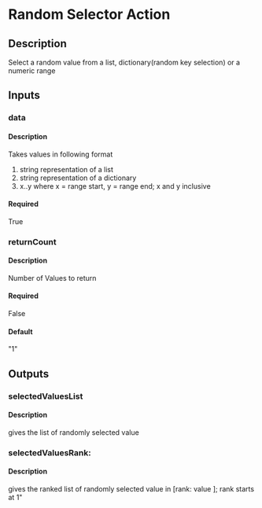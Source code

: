 # Random Selector Action

## Description
Select a random value from a list, dictionary(random key selection) or a numeric range

## Inputs

### data

#### Description

Takes values in following format
1. string representation of a list
2. string representation of a dictionary
3. x..y where x = range start, y = range end; x and y inclusive

#### Required
True

### returnCount

#### Description
Number of Values to return

#### Required
False

#### Default
"1"    

## Outputs

### selectedValuesList
#### Description
gives the list of randomly selected value

### selectedValuesRank:

#### Description
gives the ranked list of randomly selected value in  [rank: value ]; rank starts at 1"
